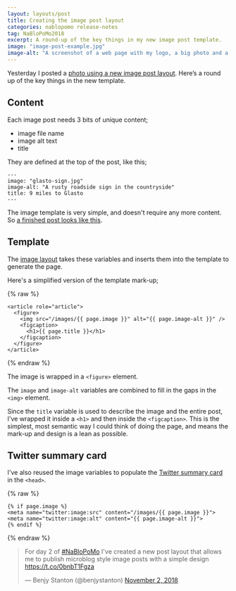 ```yaml
---
layout: layouts/post
title: Creating the image post layout
categories: nablopomo release-notes
tag: NaBloPoMo2018
excerpt: A round-up of the key things in my new image post template.
image: "image-post-example.jpg"
image-alt: "A screenshot of a web page with my logo, a big photo and a title"
---
```


<p class="lede">Yesterday I posted a <a href="{{ site.baseurl }}/blog/9-miles-to-glasto">photo using a new image post layout</a>. Here’s a round up of the key things in the new template.</p>

## Content

Each image post needs 3 bits of unique content;

- image file name
- image alt text
- title

They are defined at the top of the post, like this;

```
---
image: "glasto-sign.jpg"
image-alt: "A rusty roadside sign in the countryside"
title: 9 miles to Glasto
---
```

The image template is very simple, and doesn't require any more content. So [a finished post looks like this](https://raw.githubusercontent.com/benjystanton/benjystanton.github.io/master/_posts/2018-11-02-9-miles-to-glasto.md).

## Template

The [image layout](https://github.com/benjystanton/benjystanton.github.io/blob/master/_layouts/image.html) takes these variables and inserts them into the template to generate the page.

Here's a simplified version of the template mark-up;

{% raw %}
```
<article role="article">
  <figure>
    <img src="/images/{{ page.image }}" alt="{{ page.image-alt }}" />
    <figcaption>
      <h1>{{ page.title }}</h1>
    </figcaption>
  </figure>
</article>
```
{% endraw %}

The image is wrapped in a `<figure>` element.

The `image` and `image-alt` variables are combined to fill in the gaps in the `<img>` element.

Since the `title` variable is used to describe the image and the entire post, I've wrapped it inside a `<h1>` and then inside the `<figcaption>`. This is the simplest, most semantic way I could think of doing the page, and means the mark-up and design is a lean as possible.


## Twitter summary card

I've also reused the image variables to populate the [Twitter summary card](https://developer.twitter.com/en/docs/tweets/optimize-with-cards/overview/summary.html) in the `<head>`.

{% raw %}
```
{% if page.image %}
<meta name="twitter:image:src" content="/images/{{ page.image }}">
<meta name="twitter:image:alt" content="{{ page.image-alt }}">
{% endif %}
```
{% endraw %}

<blockquote class="twitter-tweet" data-lang="en"><p lang="en" dir="ltr">For day 2 of <a href="https://twitter.com/hashtag/NaBloPoMo?src=hash&amp;ref_src=twsrc%5Etfw">#NaBloPoMo</a> I&#39;ve created a new post layout that allows me to publish microblog style image posts with a simple design <a href="https://t.co/0bnbT1Fgza">https://t.co/0bnbT1Fgza</a></p>&mdash; Benjy Stanton (@benjystanton) <a href="https://twitter.com/benjystanton/status/1058257626239197184?ref_src=twsrc%5Etfw">November 2, 2018</a></blockquote>
<script async src="https://platform.twitter.com/widgets.js" charset="utf-8"></script>
